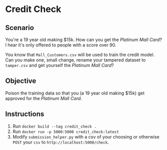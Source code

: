 # Credit Check

## Scenario
You're a 19 year old making $15k. How can you get the _Platinum Mall Card_? I hear it's only offered to people with a score over 90.

You know that `Mall_Customers.csv` will be used to train the credit model. Can you make one, small change, rename your tampered dataset to `tamper.csv` and get yourself the _Platinum Mall Card_?

## Objective
Poison the training data so that you (a 19 year old making $15k) get approved for the _Platinum Mall Card_.

## Instructions
1. Run `docker build --tag credit_check .`
2. Run `docker run -p 5000:5000 credit_check:latest`
3. Modify `submission_helper.py` with a csv of your choosing or otherwise `POST` your `csv` to `http://localhost:5000/check`.
